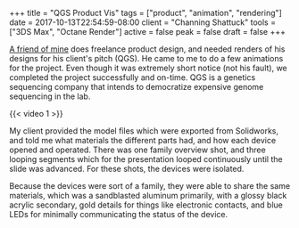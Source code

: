 +++
title = "QGS Product Vis"
tags = ["product", "animation", "rendering"]
date = 2017-10-13T22:54:59-08:00
client = "Channing Shattuck"
tools = ["3DS Max", "Octane Render"]
active = false
peak = false
draft = false
+++

[A friend of mine](https://www.linkedin.com/in/channing-shattuck-93124338/) does freelance product design, and needed renders of his designs for his client's pitch (QGS). He came to me to do a few animations for the project. Even though it was extremely short notice (not his fault), we completed the project successfully and on-time. QGS is a genetics sequencing company that intends to democratize expensive genome sequencing in the lab.

{{< video 1 >}}

My client provided the model files which were exported from Solidworks, and told me what materials the different parts had, and how each device opened and operated. There was one family overview shot, and three looping segments which for the presentation looped continuously until the slide was advanced. For these shots, the devices were isolated.

Because the devices were sort of a family, they were able to share the same materials, which was a sandblasted aluminum primarily, with a glossy black acrylic secondary, gold details for things like electronic contacts, and blue LEDs for minimally communicating the status of the device.
